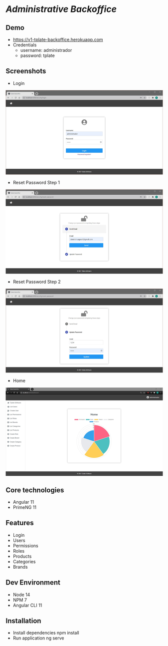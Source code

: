 # _Administrative Backoffice_

## Demo
- https://v1-tplate-backoffice.herokuapp.com
- Credentials
  - username: administrador
  - password: tplate
  
## Screenshots
- Login

![alt text](https://raw.githubusercontent.com/danielchungara1/v1-tplate-backoffice/develop/src/assets/snapshots/login.JPG?raw=true)

- Reset Password Step 1

![alt text](https://raw.githubusercontent.com/danielchungara1/v1-tplate-backoffice/develop/src/assets/snapshots/resetPasswordStep1.JPG?raw=true)

- Reset Password Step 2

![alt text](https://raw.githubusercontent.com/danielchungara1/v1-tplate-backoffice/develop/src/assets/snapshots/resetPasswordStep2.JPG?raw=true)

- Home

![alt text](https://raw.githubusercontent.com/danielchungara1/v1-tplate-backoffice/develop/src/assets/snapshots/home.JPG?raw=true)

## Core technologies
- Angular 11
- PrimeNG 11

## Features
- Login
- Users
- Permissions
- Roles
- Products
- Categories
- Brands

## Dev Environment
- Node 14
- NPM 7
- Angular CLI 11

## Installation
- Install dependencies npm install
- Run application ng serve
